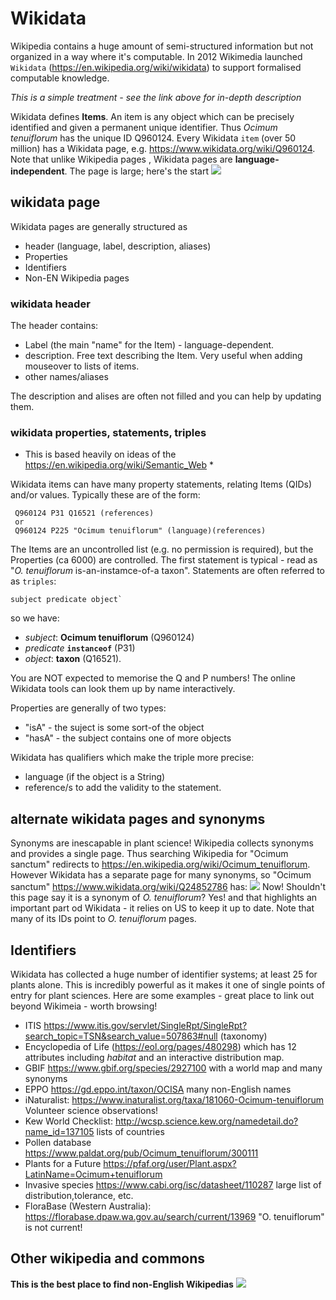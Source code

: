 # Wikidata

Wikipedia contains a huge amount of semi-structured information but not organized in a way where it's computable. In 2012 
Wikimedia launched `Wikidata` (https://en.wikipedia.org/wiki/wikidata) to support formalised computable knowledge.

*This is a simple treatment - see the link above for in-depth description*

Wikidata defines **Items**. An item is any object which can be precisely identified and given a permanent unique identifier. Thus *Ocimum tenuiflorum* has the unique ID Q960124. Every Wikidata `item` (over 50 million) has a Wikidata page, e.g.
https://www.wikidata.org/wiki/Q960124. Note that unlike Wikipedia pages , Wikidata pages are **language-independent**. The page is large; here's the start
![](https://github.com/petermr/tigr2ess/blob/master/wikimedia/assets/wd_otenuiflorum.png)

## wikidata page

Wikidata pages are generally structured as 
 * header (language, label, description, aliases)
 * Properties
 * Identifiers
 * Non-EN Wikipedia pages 
 

### wikidata header

The header contains:
 * Label (the main "name" for the Item) - language-dependent.
 * description. Free text describing the Item. Very useful when adding mouseover to lists of items.
 * other names/aliases
 
 The description and alises are often not filled and you can help by updating them.

### wikidata properties, statements, triples
* This is based heavily on ideas of the https://en.wikipedia.org/wiki/Semantic_Web *

Wikidata items can have many property statements, relating Items (QIDs) and/or values. Typically these are of the form:
```
 Q960124 P31 Q16521 (references)
 or
 Q960124 P225 "Ocimum tenuiflorum" (language)(references)
 ```
The Items are an uncontrolled list (e.g. no permission is required), but the Properties (ca 6000) are controlled. 
The first statement is typical - read as "*O. tenuiflorum* is-an-instamce-of-a taxon". Statements are often referred to as `triples`:
```
subject predicate object`
```
so we have:
 * *subject*: **Ocimum tenuiflorum** (Q960124)
 * *predicate* **`instanceof`** (P31)
 * *object*: **taxon** (Q16521).
 
 You are NOT expected to memorise the Q and P numbers! The online Wikidata tools can look them up by name interactively.

Properties are generally of two types:
 * "isA" - the suject is some sort-of the object
 * "hasA" - the subject contains one of more objects
 
 Wikidata has qualifiers which make the triple more precise:
 * language (if the object is a String)
 * reference/s to add the validity to the statement.
 
## alternate wikidata pages and synonyms
Synonyms are inescapable in plant science! Wikipedia collects synonyms and provides a single page. Thus searching Wikipedia for "Ocimum sanctum" redirects to https://en.wikipedia.org/wiki/Ocimum_tenuiflorum. However Wikidata has a separate page for many synonyms, so "Ocimum sanctum" https://www.wikidata.org/wiki/Q24852786 has:
![](https://github.com/petermr/tigr2ess/blob/master/wikimedia/Assest/wd_osanctum.png)
Now! Shouldn't this page say it is a synonym of *O. tenuiflorum*? Yes! and that highlights an important part od Wikidata - it relies on US to keep it up to date. Note that many of its IDs point to *O. tenuiflorum* pages.

## Identifiers
Wikidata has collected a huge number of identifier systems; at least 25 for plants alone. This is incredibly powerful as it makes it one of single points of entry for plant sciences. Here are some examples - great place to link out beyond Wikimeia - worth browsing!
* ITIS https://www.itis.gov/servlet/SingleRpt/SingleRpt?search_topic=TSN&search_value=507863#null (taxonomy)
* Encyclopedia of Life (https://eol.org/pages/480298) which has 12 attributes including *habitat* and an interactive distribution map.
* GBIF https://www.gbif.org/species/2927100 with a world map and many synonyms
* EPPO https://gd.eppo.int/taxon/OCISA many non-English names
* iNaturalist: https://www.inaturalist.org/taxa/181060-Ocimum-tenuiflorum Volunteer science observations!
* Kew World Checklist: http://wcsp.science.kew.org/namedetail.do?name_id=137105 lists of countries
* Pollen database https://www.paldat.org/pub/Ocimum_tenuiflorum/300111
* Plants for a Future https://pfaf.org/user/Plant.aspx?LatinName=Ocimum+tenuiflorum
* Invasive species https://www.cabi.org/isc/datasheet/110287 large list of distribution,tolerance, etc.
* FloraBase (Western Australia): https://florabase.dpaw.wa.gov.au/search/current/13969 "O. tenuiflorum" is not current!

## Other wikipedia and commons
**This is the best place to find non-English Wikipedias** 
![](https://github.com/petermr/tigr2ess/blob/master/wikimedia/Assest/wd_otherwp.png)







